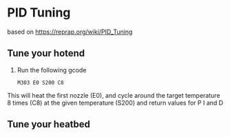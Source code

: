 
# PID Tuning

based on https://reprap.org/wiki/PID_Tuning

## Tune your hotend
1. Run the following gcode

       M303 E0 S200 C8

This will heat the first nozzle (E0), and cycle around the target temperature 8 times (C8) at the given temperature (S200) and return values for P I and D

## Tune your heatbed

<!--stackedit_data:
eyJoaXN0b3J5IjpbNDUwNDgwNzk0XX0=
-->